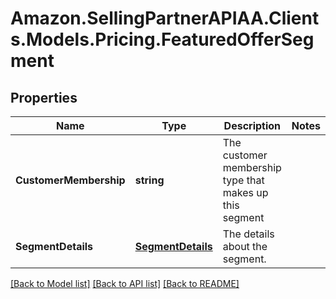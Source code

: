 # Amazon.SellingPartnerAPIAA.Clients.Models.Pricing.FeaturedOfferSegment
## Properties

Name | Type | Description | Notes
------------ | ------------- | ------------- | -------------
**CustomerMembership** | **string** | The customer membership type that makes up this segment | 
**SegmentDetails** | [**SegmentDetails**](SegmentDetails.md) | The details about the segment. | 

[[Back to Model list]](../README.md#documentation-for-models) [[Back to API list]](../README.md#documentation-for-api-endpoints) [[Back to README]](../README.md)

